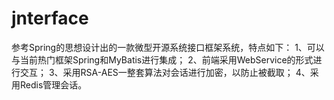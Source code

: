 # jnterface
参考Spring的思想设计出的一款微型开源系统接口框架系统，特点如下：
1、可以与当前热门框架Spring和MyBatis进行集成；
2、前端采用WebService的形式进行交互；
3、采用RSA-AES一整套算法对会话进行加密，以防止被截取；
4、采用Redis管理会话。
